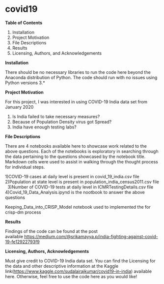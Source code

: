 # covid19

<B>Table of Contents</B>
 1. Installation             
 2. Project Motivation             
 3. File Descriptions             
 4. Results             
 5. Licensing, Authors, and Acknowledgements

<B>Installation</B>

There should be no necessary libraries to run the code here beyond the Anaconda distribution of Python. The code should run with no issues using Python versions 3.*

<B>Project Motivation</B>

For this project, I was interested in using COVID-19 India data set from January 2020 
1. Is India failed to take necessary measures?  
2. Because of Population Density virus got Spread?  
3. India have enough testing labs?

<B>File Descriptions</B>

There are 4 notebooks available here to showcase work related to the above questions. Each of the notebooks is exploratory in searching through the data pertaining to the questions showcased by the notebook title. Markdown cells were used to assist in walking through the thought process for individual steps.

1)COVID-19 cases at daily level is present in covid_19_india.csv file  
2)Population at state level is present in population_india_census2011.csv file  
3)Number of COVID-19 tests at daily level in ICMRTestingDetails.csv file  
4)Covid_19_Data_Analysis.ipynd is the nootbook to answer the above questions

Keeping_Data_into_CRISP_Model notebook used to implemented the for crisp-dm process 

<B>Results</B>

Findings of the code can be found at the post available https://medium.com/@srikamayya.p/india-fighting-against-covid-19-fe12922793f9

<B>Licensing, Authors, Acknowledgements</B> 

Must give credit to COVID-19 India data set. You can find the Licensing for the data and other descriptive information at the Kaggle link(https://www.kaggle.com/sudalairajkumar/covid19-in-india) available here. Otherwise, feel free to use the code here as you would like!

